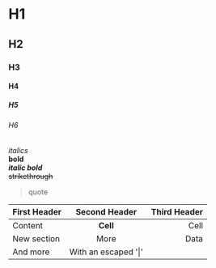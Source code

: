 # H1
## H2
### H3
#### H4
##### H5
###### H6

*italics*  
**bold**  
***italic bold***  
~~strikethrough~~

>quote

First Header  | Second Header | Third Header |
 ------------ | :-----------: | -----------: |
Content       |   **Cell**    |         Cell |
New section   |     More      |         Data |
And more      | With an escaped '\|'         ||  
